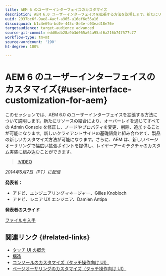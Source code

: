 ```yaml
---
title: AEM 6 のユーザーインターフェイスのカスタマイズ
description: AEM 6.0 ユーザーインターフェイスを拡張する方法を説明します。新たにリソースの結合により、オーバーレイを通じてすべての Admin Console を修正し、ノードやプロパティを変更、削除、追加することが可能になります。
uuid: 2937bc6f-9ae8-4acf-a965-a16ef6e56a16
discoiquuid: b1c4e69a-bc0e-445c-8e3e-c03ead18e76e
targetaudience: target-audience advanced
source-git-commit: edd0bdb28a9b3d065a64a95af6a216b747577c77
workflow-type: tm+mt
source-wordcount: '190'
ht-degree: 100%

---
```


# AEM 6 のユーザーインターフェイスのカスタマイズ{#user-interface-customization-for-aem}

このセッションでは、AEM 6.0 のユーザーインターフェイスを拡張する方法について説明します。新たにリソースの結合により、オーバーレイを通じてすべての Admin Console を修正し、ノードやプロパティを変更、削除、追加することが可能になります。新しいクライアントサイドの基礎語彙と組み合わせて、製品の新しいカスタマイズ方法が可能になります。さらに、AEM は、新しいページオーサリングで幅広い拡張ポイントを提供し、レイヤーアーキテクチャのカスタム実装に組み込むことができます。

>[!VIDEO](https://video.tv.adobe.com/v/19519/?quality=9)

*2014年5月7日（PT）に配信*

**発表者：**

* アドビ、エンジニアリングマネージャー、Gilles Knobloch
* アドビ、シニア UX エンジニア、Damien Antipa

**発表者のスライド**

[ファイルを入手](assets/user-interface-customization-for-aem6.pdf)

## 関連リンク {#related-links}

* [タッチ UI の概念](http://docs.adobe.com/docs/en/aem/6-0/develop/the-basics/touch-ui-concepts.html)
* [構造](http://docs.adobe.com/docs/en/aem/6-0/develop/the-basics/touch-ui-structure.html)
* [コンソールのカスタマイズ（タッチ操作向け UI）](http://docs.adobe.com/docs/en/aem/6-0/develop/extending/customizing-consoles-touch.html)
* [ページオーサリングのカスタマイズ（タッチ操作向け UI）](http://docs.adobe.com/docs/en/aem/6-0/develop/extending/customizing-page-authoring-touch.html)
